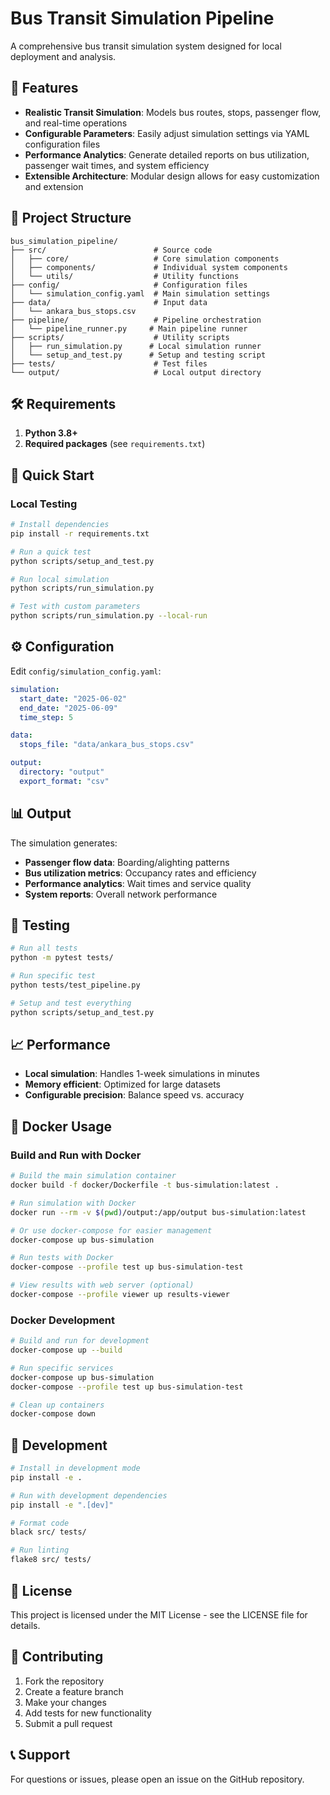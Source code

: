 # Bus Transit Simulation Pipeline

A comprehensive bus transit simulation system designed for local deployment and analysis.

## 🚌 Features

- **Realistic Transit Simulation**: Models bus routes, stops, passenger flow, and real-time operations
- **Configurable Parameters**: Easily adjust simulation settings via YAML configuration files
- **Performance Analytics**: Generate detailed reports on bus utilization, passenger wait times, and system efficiency
- **Extensible Architecture**: Modular design allows for easy customization and extension

## 📁 Project Structure

```
bus_simulation_pipeline/
├── src/                        # Source code
│   ├── core/                   # Core simulation components
│   ├── components/             # Individual system components
│   └── utils/                  # Utility functions
├── config/                     # Configuration files
│   └── simulation_config.yaml  # Main simulation settings
├── data/                       # Input data
│   └── ankara_bus_stops.csv
├── pipeline/                   # Pipeline orchestration
│   └── pipeline_runner.py     # Main pipeline runner
├── scripts/                    # Utility scripts
│   ├── run_simulation.py      # Local simulation runner
│   └── setup_and_test.py      # Setup and testing script
├── tests/                      # Test files
└── output/                     # Local output directory
```

## 🛠️ Requirements

1. **Python 3.8+**
2. **Required packages** (see `requirements.txt`)

## 🚀 Quick Start

### Local Testing

```bash
# Install dependencies
pip install -r requirements.txt

# Run a quick test
python scripts/setup_and_test.py

# Run local simulation
python scripts/run_simulation.py

# Test with custom parameters
python scripts/run_simulation.py --local-run
```

## ⚙️ Configuration

Edit `config/simulation_config.yaml`:

```yaml
simulation:
  start_date: "2025-06-02"
  end_date: "2025-06-09"
  time_step: 5

data:
  stops_file: "data/ankara_bus_stops.csv"

output:
  directory: "output"
  export_format: "csv"
```

## 📊 Output

The simulation generates:
- **Passenger flow data**: Boarding/alighting patterns
- **Bus utilization metrics**: Occupancy rates and efficiency
- **Performance analytics**: Wait times and service quality
- **System reports**: Overall network performance

## 🧪 Testing

```bash
# Run all tests
python -m pytest tests/

# Run specific test
python tests/test_pipeline.py

# Setup and test everything
python scripts/setup_and_test.py
```

## 📈 Performance

- **Local simulation**: Handles 1-week simulations in minutes
- **Memory efficient**: Optimized for large datasets
- **Configurable precision**: Balance speed vs. accuracy

## 🐳 Docker Usage

### Build and Run with Docker

```bash
# Build the main simulation container
docker build -f docker/Dockerfile -t bus-simulation:latest .

# Run simulation with Docker
docker run --rm -v $(pwd)/output:/app/output bus-simulation:latest

# Or use docker-compose for easier management
docker-compose up bus-simulation

# Run tests with Docker
docker-compose --profile test up bus-simulation-test

# View results with web server (optional)
docker-compose --profile viewer up results-viewer
```

### Docker Development

```bash
# Build and run for development
docker-compose up --build

# Run specific services
docker-compose up bus-simulation
docker-compose --profile test up bus-simulation-test

# Clean up containers
docker-compose down
```

## 🔧 Development

```bash
# Install in development mode
pip install -e .

# Run with development dependencies
pip install -e ".[dev]"

# Format code
black src/ tests/

# Run linting
flake8 src/ tests/
```

## 📝 License

This project is licensed under the MIT License - see the LICENSE file for details.

## 🤝 Contributing

1. Fork the repository
2. Create a feature branch
3. Make your changes
4. Add tests for new functionality
5. Submit a pull request

## 📞 Support

For questions or issues, please open an issue on the GitHub repository. 